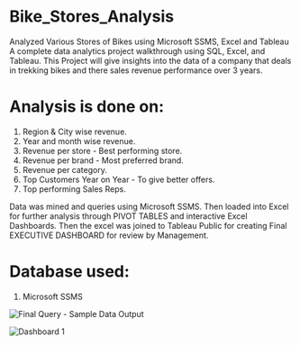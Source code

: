 # Bike_Stores_Analysis

Analyzed Various Stores of Bikes using Microsoft SSMS, Excel and Tableau
A complete data analytics project walkthrough using SQL, Excel, and Tableau. This Project will give insights into the data of a company that deals in trekking bikes and there sales revenue performance over 3 years.

# Analysis is done on: 
1. Region & City wise revenue.
2. Year and month wise revenue.
3. Revenue per store - Best performing store.
4. Revenue per brand - Most preferred brand.
5. Revenue per category.
6. Top Customers Year on Year - To give better offers.
7. Top performing Sales Reps.

Data was mined and queries using Microsoft SSMS. 
Then loaded into Excel for further analysis through PIVOT TABLES and interactive Excel Dashboards.
Then the excel was joined to Tableau Public for creating Final EXECUTIVE DASHBOARD for review by Management.

# Database used:
1. Microsoft SSMS


![Final Query - Sample Data Output](https://user-images.githubusercontent.com/123267703/216179741-d465e463-f9bf-4278-abed-35f3b1662b70.jpg)

![Dashboard 1](https://user-images.githubusercontent.com/123267703/216179810-dbf259ac-a23c-4c8c-9e80-a0e139bcadb6.png)
